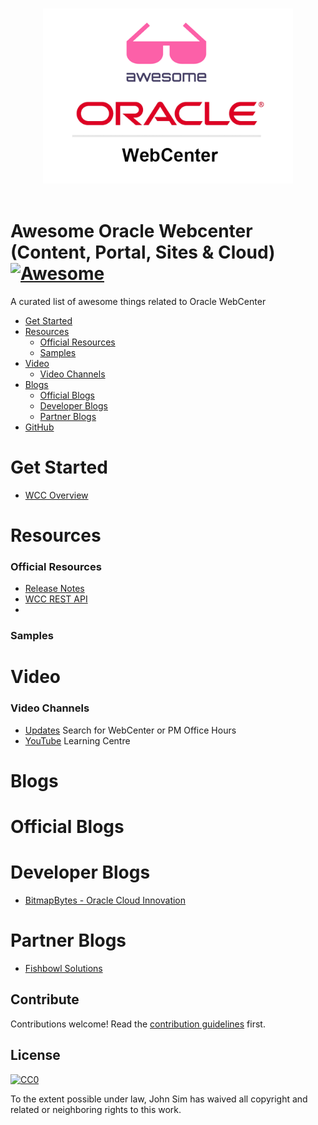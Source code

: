<p align="center">
  <br>
  <img width="400" src="./awesome-webcenter.png" alt="logo of Awesome WebCenter repository">
  <br>
  <br>
</p>

# Awesome Oracle Webcenter (Content, Portal, Sites & Cloud) [![Awesome](https://awesome.re/badge.svg)](https://awesome.re)
A curated list of awesome things related to Oracle WebCenter

- [Get Started](#get-started)
- [Resources](#resources)
  - [Official Resources](#official-resources)
  - [Samples](#samples)
- [Video](#video)
  - [Video Channels](#video-channels)
- [Blogs](#resources)
  - [Official Blogs](#official-blogs)
  - [Developer Blogs](#developer-blogs)
  - [Partner Blogs](#partner-blogs)
- [GitHub](#github)

# Get Started
- [WCC Overview](https://www.oracle.com/uk/content-management/webcenter-content/)

# Resources

### Official Resources
- [Release Notes](https://docs.oracle.com/en/cloud/paas/webcenter-content/webcenter-content-marketplace/)
- [WCC REST API](https://docs.oracle.com/en/cloud/paas/webcenter-content/webcenter-content-api/index.html)
- 

### Samples


# Video

### Video Channels
 - [Updates](https://asktom.oracle.com/) Search for WebCenter or PM Office Hours
 - [YouTube](https://www.youtube.com/@OracleLearning/search?query=webcenter) Learning Centre

# Blogs

# Official Blogs


# Developer Blogs
- [BitmapBytes - Oracle Cloud Innovation](https://bitmapbytes.com)

# Partner Blogs
- [Fishbowl Solutions](https://fishbowlsolutions.com/blog)


## Contribute

Contributions welcome! Read the [contribution guidelines](contributing.md) first.


## License

[![CC0](https://mirrors.creativecommons.org/presskit/buttons/88x31/svg/cc-zero.svg)](https://creativecommons.org/publicdomain/zero/1.0)

To the extent possible under law, John Sim has waived all copyright and
related or neighboring rights to this work.

